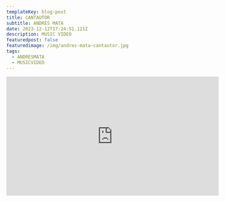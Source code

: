 ```yaml
---
templateKey: blog-post
title: CANTAUTOR
subtitle: ANDRÉS MATA
date: 2023-12-12T17:24:51.121Z
description: MUSIC VIDEO
featuredpost: false
featuredimage: /img/andres-mata-cantautor.jpg
tags:
  - ANDRESMATA
  - MUSICVIDEO
---
```

<iframe width="560" height="315" src="https://www.youtube.com/embed/o-muHKsvP7Q?si=-hcmW5JVs35cUti2" title="YouTube video player" frameborder="0" allow="accelerometer; autoplay; clipboard-write; encrypted-media; gyroscope; picture-in-picture; web-share" allowfullscreen></iframe>